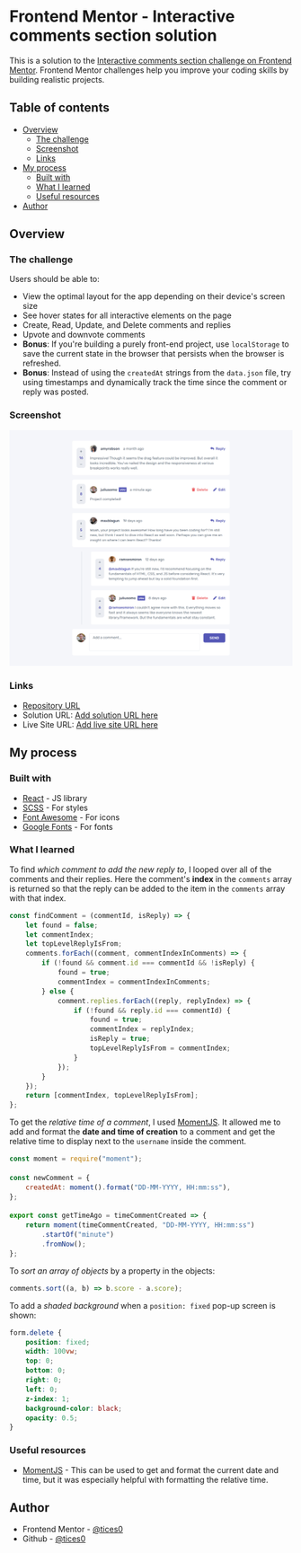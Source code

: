 # Frontend Mentor - Interactive comments section solution

This is a solution to the [Interactive comments section challenge on Frontend Mentor](https://www.frontendmentor.io/challenges/interactive-comments-section-iG1RugEG9). Frontend Mentor challenges help you improve your coding skills by building realistic projects.

## Table of contents

-   [Overview](#overview)
    -   [The challenge](#the-challenge)
    -   [Screenshot](#screenshot)
    -   [Links](#links)
-   [My process](#my-process)
    -   [Built with](#built-with)
    -   [What I learned](#what-i-learned)
    -   [Useful resources](#useful-resources)
-   [Author](#author)

## Overview

### The challenge

Users should be able to:

-   View the optimal layout for the app depending on their device's screen size
-   See hover states for all interactive elements on the page
-   Create, Read, Update, and Delete comments and replies
-   Upvote and downvote comments
-   **Bonus**: If you're building a purely front-end project, use `localStorage` to save the current state in the browser that persists when the browser is refreshed.
-   **Bonus**: Instead of using the `createdAt` strings from the `data.json` file, try using timestamps and dynamically track the time since the comment or reply was posted.

### Screenshot

![](./screenshot.png)

### Links
- [Repository URL](https://github.com/tices0/React-Projects/tree/comment-section/interactive-comment-section) 
-   Solution URL: [Add solution URL here](https://your-solution-url.com)
-   Live Site URL: [Add live site URL here](https://your-live-site-url.com)

## My process

### Built with

-   [React](https://reactjs.org/) - JS library
-   [SCSS](https://sass-lang.com/) - For styles
-   [Font Awesome](https://fontawesome.com/) - For icons
-   [Google Fonts](https://fonts.google.com/) - For fonts

### What I learned

To find _which comment to add the new reply to_, I looped over all of the comments and their replies. Here the comment's **index** in the `comments` array is returned so that the reply can be added to the item in the `comments` array with that index.

```js
const findComment = (commentId, isReply) => {
	let found = false;
	let commentIndex;
	let topLevelReplyIsFrom;
	comments.forEach((comment, commentIndexInComments) => {
		if (!found && comment.id === commentId && !isReply) {
			found = true;
			commentIndex = commentIndexInComments;
		} else {
			comment.replies.forEach((reply, replyIndex) => {
				if (!found && reply.id === commentId) {
					found = true;
					commentIndex = replyIndex;
					isReply = true;
					topLevelReplyIsFrom = commentIndex;
				}
			});
		}
	});
	return [commentIndex, topLevelReplyIsFrom];
};
```

To get the _relative time of a comment_, I used [MomentJS](https://momentjs.com/). It allowed me to add and format the **date and time of creation** to a comment and get the relative time to display next to the `username` inside the comment.

```js
const moment = require("moment");

const newComment = {
	createdAt: moment().format("DD-MM-YYYY, HH:mm:ss"),
};

export const getTimeAgo = timeCommentCreated => {
	return moment(timeCommentCreated, "DD-MM-YYYY, HH:mm:ss")
		.startOf("minute")
		.fromNow();
};
```

To _sort an array of objects_ by a property in the objects:

```js
comments.sort((a, b) => b.score - a.score);
```

To add a _shaded background_ when a `position: fixed` pop-up screen is shown:

```css
form.delete {
	position: fixed;
	width: 100vw;
	top: 0;
	bottom: 0;
	right: 0;
	left: 0;
	z-index: 1;
	background-color: black;
	opacity: 0.5;
}
```

### Useful resources

-   [MomentJS](https://momentjs.com/) - This can be used to get and format the current date and time, but it was especially helpful with formatting the relative time.

## Author

<!-- -   Website - [Add your name here](https://www.your-site.com) -->

-   Frontend Mentor - [@tices0](https://www.frontendmentor.io/profile/tices0)
-   Github - [@tices0](https://github.com/tices0)
